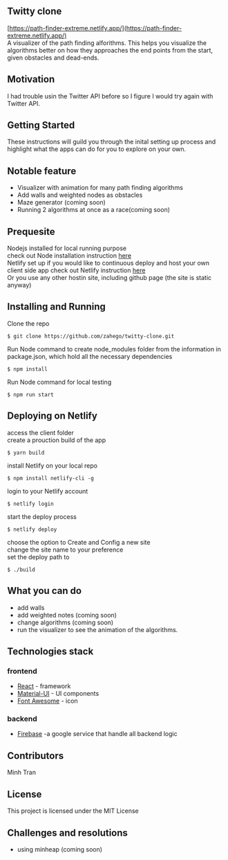 
## Twitty clone
[https://path-finder-extreme.netlify.app/](https://path-finder-extreme.netlify.app/)  
A visualizer of the path finding alforithms. This helps you visualize the algorithms better on how they approaches the end points from the start, given obstacles and dead-ends.

## Motivation
I had trouble usin the Twitter API before so I figure I would try again with Twitter API.

## Getting Started
These instructions will guild you through the inital setting up process and 
highlight what the apps can do for you to explore on your own.  


## Notable feature
- Visualizer with animation for many path finding algorithms
- Add walls and weighted nodes as obstacles
- Maze generator (coming soon)
- Running 2 algorithms at once as a race(coming soon)


## Prequesite
Nodejs installed for local running purpose    
check out Node installation instruction [here](https://nodejs.org/en/)  
Netlify set up if you would like to continuous deploy and host your own client side app
check out Netlify instruction [here](https://www.netlify.com/)  
Or you use any other hostin site, including github page (the site is static anyway)


## Installing and Running
Clone the repo
```
$ git clone https://github.com/zahego/twitty-clone.git
```
Run Node command to create node_modules folder from the information in package.json, which hold all the necessary dependencies
```
$ npm install
```
Run Node command for local testing
```
$ npm run start
```

## Deploying on Netlify
access the client folder  
create a prouction build of the app
```
$ yarn build
```
install Netlify on your local repo
```
$ npm install netlify-cli -g
```
login to your Netlify account
```
$ netlify login
```
start the deploy process
```
$ netlify deploy
```
choose the option to Create and Config a new site  
change the site name to your preference  
set the deploy path to   
```
$ ./build
```


## What you can do
- add walls 
- add weighted notes (coming soon)
- change algorithms (coming soon)
- run the visualizer to see the animation of the algorithms.


## Technologies stack
### frontend
- [React](https://reactjs.org/) - framework
- [Material-UI](https://material-ui.com/) - UI components
- [Font Awesome](https://fontawesome.com/how-to-use/on-the-web/using-with/react) - icon

### backend
- [Firebase](https://console.firebase.google.com/) -a google service that handle all backend logic



## Contributors
Minh Tran


## License
This project is licensed under the MIT License

## Challenges and resolutions
- using minheap (coming soon)
